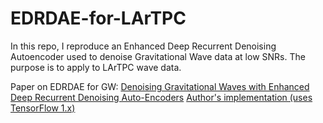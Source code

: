 # EDRDAE-for-LArTPC
In this repo, I reproduce an Enhanced Deep Recurrent Denoising Autoencoder used to denoise Gravitational Wave data at low SNRs. The purpose is to apply to LArTPC wave data.

Paper on EDRDAE for GW: [Denoising Gravitational Waves with Enhanced Deep Recurrent Denoising Auto-Encoders](https://arxiv.org/abs/1903.03105)
[Author's implementation (uses TensorFlow 1.x)](https://github.com/skyve2012/DenoisingGW.git) 

